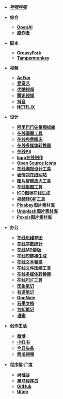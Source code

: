 - [***哔哩哔哩***](https://www.bilibili.com/)

- **综合**
  - [**OpenAI**](https://chatgpt.com/)
  - [**原作者**](https://github.com/happymrli)

- **脚本**
  - [**GreasyFork**](https://greasyfork.org/zh-CN/scripts?q=)
  - [**Tampermonkey**](https://www.tampermonkey.net/)

- **视频**

  - [**AcFun**](https://www.acfun.cn/)
  - [**爱奇艺**](https://www.iqiyi.com/)
  - [**优酷视频**](https://youku.com/)
  - [**腾讯视频**](https://v.qq.com/)
  - [**抖音**](https://www.douyin.com/)
  - [**NETFLIX**](https://www.netflix.com/)

- **设计**

  - [**阿里巴巴矢量图标库**](https://www.iconfont.cn/)
  - [**在线画图工具**](https://www.processon.com/)
  - [**在线免费图床**](https://sm.ms/)
  - [**在线多媒体转换器**](https://cn.office-converter.com/)
  - [**在线PS**](https://www.uupoop.com/)
  - [**logo在线制作**](http://www.uugai.com/)
  - [**Open Source Icons**](https://feathericons.com/)
  - [**在线海报设计工具**]( https://www.designcap.com/)
  - [**表情包在线网站**](https://fabiaoqing.com/)
  - [**图片智能放大工具**](https://bigjpg.com/)
  - [**在线抠图工具**](https://www.remove.bg/zh)
  - [**ICO图标在线生成**](http://www.fly63.com/php/ico/)
  - [**视频转GIF工具**](http://www.fly63.com/tool/giftxt/)
  - [**Pixabay图片素材库**](https://pixabay.com/zh/)
  - [**Unsplash图片素材库**](https://unsplash.com)
  - [**Pexels图片素材库**](http://www.pexels.com)

- **办公**

  - [**在线思维导图**](http://www.mindline.cn/webapp)
  - [**在线字数统计**](https://www.eteste.com/)
  - [**在线MD排版**](https://mdnice.com/)
  - [**在线短链接生成**](http://mrw.so/)
  - [**在线文本替换**](http://www.fly63.com/tool/textreplace/)
  - [**在线文件压缩工具**](https://docsmall.com/)
  - [**在线多媒体转换器**](https://cn.office-converter.com/)
  - [**在线PDF工具**](https://smallpdf.com/cn/pdf-tools)
  - [**印象笔记**](https://www.yinxiang.com/)
  - [**有道笔记**](https://note.youdao.com/)
  - [**OneNote**](https://www.onenote.com/)
  - [**石墨文档**](ttps://shimo.im/)
  - [**为知笔记**](https://www.wiz.cn/)
  - [**语雀**](https://www.yuque.com/)

- **创作生活**

  - [**微博**](https://weibo.com/)
  - [**小红书**](https://www.xiaohongshu.com/)
  - [**今日头条**](https://www.toutiao.com/)
  - [**西瓜视频**](https://www.ixigua.com/)

- **程序猿·广度**

  - [**尚硅谷**](http://www.atguigu.com/)
  - [**黑马程序员**](http://www.itheima.com/)
  - [**GitHub**](https://github.com/)
  - [**Gitee**](https://gitee.com)
